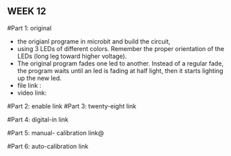 ## WEEK 12

#Part 1: original
  - the origianl programe in microbit and build the circuit, 
  - using 3 LEDs of different colors. Remember the proper orientation of the LEDs (long leg toward higher voltage). 
  - The original program fades one led to another. Instead of a regular fade, the program waits until an led is fading at half light, then      it starts lighting up the new led.
- file link :
- video link:

#Part 2: enable
link
#Part 3: twenty-eight
link

#Part 4: digital-in
link

#Part 5: manual- calibration
link@

#Part 6: auto-calibration
link

